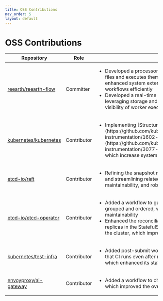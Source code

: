 ```yaml
---
title: OSS Contributions
nav_order: 5
layout: default
---
```


# OSS Contributions

<table>
  <thead>
    <tr>
      <th>Repository</th>
      <th>Role</th>
      <th>Detail</th>
    </tr>
  </thead>
  <tbody>
    <tr>
      <td><a href="https://github.com/reearth/reearth-flow">reearth/reearth-flow</a></td>
      <td>Committer</td>
      <td><ul><li>Developed a processor that compiles user scripts into WebAssembly files and executes them efficiently on a WASM runtime, which enhanced system extensibility, allowing users to customize workflows efficiently</li><li>Developed a real-time logging system for the workflow engine, leveraging storage and cache efficiently, which provided real-time visibility of worker execution status, enhancing monitoring efficiency</li></ul></td>
    </tr>
    <tr>
      <td><a href="https://github.com/kubernetes/kubernetes">kubernetes/kubernetes</a></td>
      <td>Contributor</td>
      <td><ul><li>Implementing [Structured Logging](https://github.com/kubernetes/enhancements/tree/master/keps/sig-instrumentation/1602-structured-logging) and [Contextual Logging](https://github.com/kubernetes/enhancements/tree/master/keps/sig-instrumentation/3077-contextual-logging) for multiple packages, which increase system reliability and debugging efficiency</li></ul></td>
    </tr>
    <tr>
      <td><a href="https://github.com/etcd-io/raft">etcd-io/raft</a></td>
      <td>Contributor</td>
      <td><ul><li>Refining the snapshot management logic by removing inefficiencies and streamlining related state transitions, which enhance clarity, maintainability, and robustness</li></ul></td>
    </tr>
    <tr>
      <td><a href="https://github.com/etcd-io/etcd-operator">etcd-io/etcd-operator</a></td>
      <td>Contributor</td>
      <td><ul><li>Added a workflow to guarantee that the import items are properly grouped and ordered, which improved code consistency and maintainability</li><li>Enhanced the reconciliation logic to ensure that the number of replicas in the StatefulSet matches the number of etcd members in the cluster, which improved cluster consistency</li></ul></td>
    </tr>
    <tr>
      <td><a href="https://github.com/kubernetes/test-infra">kubernetes/test-infra</a></td>
      <td>Contributor</td>
      <td><ul><li>Added post-submit workflows that run test and test-e2e, ensuring that CI runs even after merging to main in etcd-io/etcd-operator, which enhanced its stability</li></ul></td>
    </tr>
    <tr>
      <td><a href="https://github.com/envoyproxy/ai-gateway">envoyproxy/ai-gateway</a></td>
      <td>Contributor</td>
      <td><ul><li>Added a workflow to check the issue title and provide feedback, which improved the overall consistency of the project</li></ul></td>
    </tr>
  </tbody>
</table> 